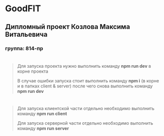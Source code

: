 # GoodFIT

## Дипломный проект Козлова Максима Витальевича

### группа: 814-пр

#

> Для запуска проекта нужно выполнить команду **npm run dev** в корне проекта
>
> В случае ошибки запуска стоит выполнить команду **npm i** (в корне и в папках client & server) после чего снова выполнить команду **npm run dev**

#

> Для запуска клиентской части отдельно необходимо выполнить команду **npm run client**
>
> Для запуска серверной части отдельно необходимо выполнить команду **npm run server**
